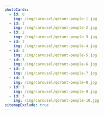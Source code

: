 ```yaml
---
photoCards:
  - id: 0
    img: /img/carousel/qdrant-people-1.jpg
  - id: 1
    img: /img/carousel/qdrant-people-2.jpg
  - id: 2
    img: /img/carousel/qdrant-people-3.jpg
  - id: 3
    img: /img/carousel/qdrant-people-4.jpg
  - id: 3
    img: /img/carousel/qdrant-people-5.jpg
  - id: 3
    img: /img/carousel/qdrant-people-6.jpg
  - id: 3
    img: /img/carousel/qdrant-people-7.jpg
  - id: 3
    img: /img/carousel/qdrant-people-8.jpg
  - id: 3
    img: /img/carousel/qdrant-people-9.jpg
  - id: 3
    img: /img/carousel/qdrant-people-10.jpg
sitemapExclude: true
---
```

